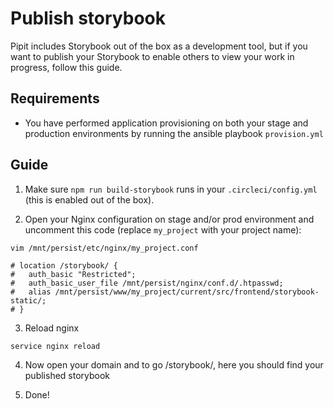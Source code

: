 # Publish storybook

Pipit includes Storybook out of the box as a development tool, but if you want to publish your Storybook to enable others to view your work in progress, follow this guide.

## Requirements
- You have performed application provisioning on both your stage and production environments by running the ansible playbook `provision.yml`

## Guide

1. Make sure `npm run build-storybook` runs in your `.circleci/config.yml` (this is enabled out of the box).

2. Open your Nginx configuration on stage and/or prod environment and uncomment this code (replace `my_project` with your project name):

```
vim /mnt/persist/etc/nginx/my_project.conf

# location /storybook/ {
#   auth_basic "Restricted";
#   auth_basic_user_file /mnt/persist/nginx/conf.d/.htpasswd;
#   alias /mnt/persist/www/my_project/current/src/frontend/storybook-static/;
# }
```

3. Reload nginx
```
service nginx reload
```

4. Now open your domain and to go /storybook/, here you should find your published storybook

5. Done!
